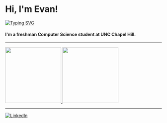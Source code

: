 <h1>
  Hi, I'm Evan!
</h1>

[![Typing SVG](https://readme-typing-svg.demolab.com/?lines=Hi)](https://git.io/typing-svg)

<h4>
  I'm a freshman Computer Science student at UNC Chapel Hill.
</h4>

---



<a href="https://github.com/evanap003300">
  <img height="180em" src="https://github-readme-stats.vercel.app/api?username=evanap003300&show_icons=true&hide_border=true&count_private=true&theme=radical"/>
</a>
<a href="https://github.com/evanap003300">
  <img height="180em" src="https://github-readme-stats.vercel.app/api/top-langs/?username=evanap003300&layout=compact&langs_count=8&hide_border=true&theme=radical"/>
</a>

---


[![LinkedIn](https://img.shields.io/badge/LinkedIn-Evan%20Phillips-blue?logo=linkedin&style=for-the-badge)](https://www.linkedin.com/in/evan-phillips111)
